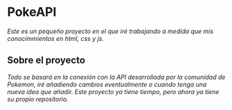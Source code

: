 # PokeAPI
_Este es un pequeño proyecto en el que iré trabajando a medida que mis conocimmientos en html, css y js._

## Sobre el proyecto
_Todo se basará en la conexión con la API desarrollada por la comunidad de Pokemon, iré añadiendo cambios eventualmente o cuando tenga una nueva idea que añadir. Este proyecto ya tiene tiempo, pero ahora ya tiene su propio repositorio._